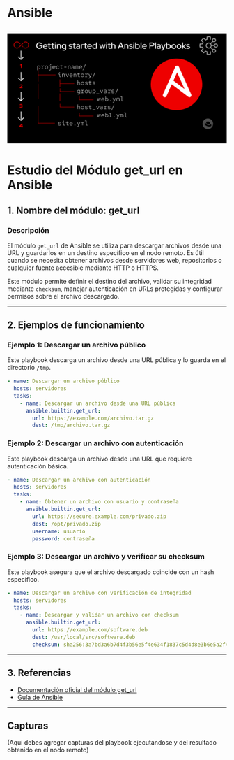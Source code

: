 # Ansible
## ![FLICK](/img/hansi.png)

# Estudio del Módulo get_url en Ansible

## 1. Nombre del módulo: get_url

### Descripción
El módulo `get_url` de Ansible se utiliza para descargar archivos desde una URL y guardarlos en un destino específico en el nodo remoto. Es útil cuando se necesita obtener archivos desde servidores web, repositorios o cualquier fuente accesible mediante HTTP o HTTPS.

Este módulo permite definir el destino del archivo, validar su integridad mediante `checksum`, manejar autenticación en URLs protegidas y configurar permisos sobre el archivo descargado.

---

## 2. Ejemplos de funcionamiento

### Ejemplo 1: Descargar un archivo público
Este playbook descarga un archivo desde una URL pública y lo guarda en el directorio `/tmp`.

```yaml
- name: Descargar un archivo público
  hosts: servidores
  tasks:
    - name: Descargar un archivo desde una URL pública
      ansible.builtin.get_url:
        url: https://example.com/archivo.tar.gz
        dest: /tmp/archivo.tar.gz
```

### Ejemplo 2: Descargar un archivo con autenticación
Este playbook descarga un archivo desde una URL que requiere autenticación básica.

```yaml
- name: Descargar un archivo con autenticación
  hosts: servidores
  tasks:
    - name: Obtener un archivo con usuario y contraseña
      ansible.builtin.get_url:
        url: https://secure.example.com/privado.zip
        dest: /opt/privado.zip
        username: usuario
        password: contraseña
```

### Ejemplo 3: Descargar un archivo y verificar su checksum
Este playbook asegura que el archivo descargado coincide con un hash específico.

```yaml
- name: Descargar un archivo con verificación de integridad
  hosts: servidores
  tasks:
    - name: Descargar y validar un archivo con checksum
      ansible.builtin.get_url:
        url: https://example.com/software.deb
        dest: /usr/local/src/software.deb
        checksum: sha256:3a7bd3a6b7d4f3b56e5f4e634f1837c5d4d8e3b6e5a2f4c6f5b6e7f6d9a4b3c2
```

---

## 3. Referencias
- [Documentación oficial del módulo get_url](https://docs.ansible.com/ansible/latest/collections/ansible/builtin/get_url_module.html)
- [Guía de Ansible](https://docs.ansible.com/ansible/latest/user_guide/index.html)

---

## Capturas
(Aquí debes agregar capturas del playbook ejecutándose y del resultado obtenido en el nodo remoto)

